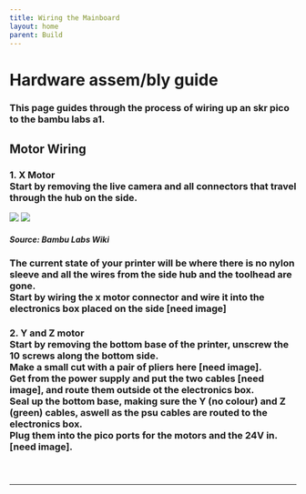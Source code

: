 ```yaml
---
title: Wiring the Mainboard
layout: home
parent: Build
---
```



<h1>Hardware assem/bly guide</h1>
<h3>This page guides through the process of wiring up an skr pico to the bambu labs a1.</h3>

<h2>Motor Wiring</h2>
<h3>1. X Motor
<br>Start by removing the live camera and all connectors that travel through the hub on the side.
</h3>
<image src="hub_removal_1.jpg">
<image src="camera_and_sleeve_1.jpg">
<h5>Source: Bambu Labs Wiki</h5>
<h3>The current state of your printer will be where there is no nylon sleeve and all the wires from the side hub and the toolhead are gone.
<br>Start by wiring the x motor connector and wire it into the electronics box placed on the side [need image]
</h3>

<h3>2. Y and Z motor 
<br>Start by removing the bottom base of the printer, unscrew the 10 screws along the bottom side.
<br>Make a small cut with a pair of pliers here [need image].
<br>Get from the power supply and put the two cables [need image], and route them outside ot the electronics box.
<br>Seal up the bottom base, making sure the Y (no colour) and Z (green) cables, aswell as the psu cables are routed to the electronics box.
<br>Plug them into the pico ports for the motors and the 24V in. [need image].






<br>
<br>
<br>
</h3>



----
